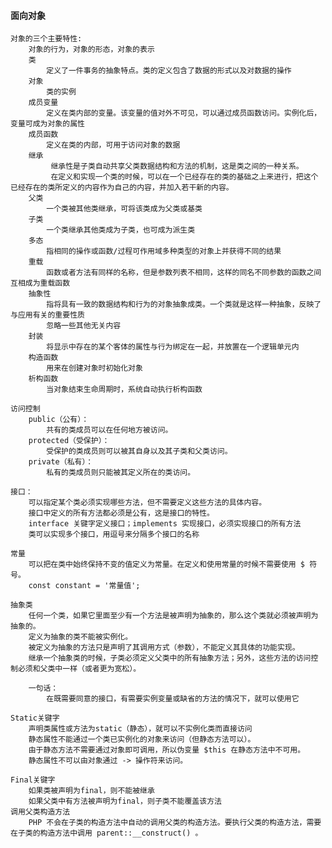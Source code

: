 #### 面向对象
	对象的三个主要特性:
		对象的行为，对象的形态，对象的表示
		类
			定义了一件事务的抽象特点。类的定义包含了数据的形式以及对数据的操作
		对象
			类的实例
		成员变量
			定义在类内部的变量。该变量的值对外不可见，可以通过成员函数访问。实例化后，变量可成为对象的属性
		成员函数
			定义在类的内部，可用于访问对象的数据
		继承
			 继承性是子类自动共享父类数据结构和方法的机制，这是类之间的一种关系。
			 在定义和实现一个类的时候，可以在一个已经存在的类的基础之上来进行，把这个已经存在的类所定义的内容作为自己的内容，并加入若干新的内容。
		父类
			一个类被其他类继承，可将该类成为父类或基类
		子类
			一个类继承其他类成为子类，也可成为派生类
		多态
			指相同的操作或函数/过程可作用域多种类型的对象上并获得不同的结果
		重载
			函数或者方法有同样的名称，但是参数列表不相同，这样的同名不同参数的函数之间互相成为重载函数
		抽象性
			指将具有一致的数据结构和行为的对象抽象成类。一个类就是这样一种抽象，反映了与应用有关的重要性质
			忽略一些其他无关内容
		封装
			将显示中存在的某个客体的属性与行为绑定在一起，并放置在一个逻辑单元内
		构造函数
			用来在创建对象时初始化对象
		析构函数
			当对象结束生命周期时，系统自动执行析构函数
	
	访问控制
		public（公有）：
			共有的类成员可以在任何地方被访问。
		protected（受保护）：
			受保护的类成员则可以被其自身以及其子类和父类访问。
		private（私有）：
			私有的类成员则只能被其定义所在的类访问。

	接口：
		可以指定某个类必须实现哪些方法，但不需要定义这些方法的具体内容。
		接口中定义的所有方法都必须是公有，这是接口的特性。
		interface 关键字定义接口；implements 实现接口，必须实现接口的所有方法
		类可以实现多个接口，用逗号来分隔多个接口的名称
		
	常量
		可以把在类中始终保持不变的值定义为常量。在定义和使用常量的时候不需要使用 $ 符号。
		const constant = '常量值';

	抽象类
		任何一个类，如果它里面至少有一个方法是被声明为抽象的，那么这个类就必须被声明为抽象的。
		定义为抽象的类不能被实例化。
		被定义为抽象的方法只是声明了其调用方式（参数），不能定义其具体的功能实现。
		继承一个抽象类的时候，子类必须定义父类中的所有抽象方法；另外，这些方法的访问控制必须和父类中一样（或者更为宽松）。
		
		一句话：
			在既需要同意的接口，有需要实例变量或缺省的方法的情况下，就可以使用它
			
	Static关键字
		声明类属性或方法为static（静态），就可以不实例化类而直接访问
		静态属性不能通过一个类已实例化的对象来访问（但静态方法可以）。
		由于静态方法不需要通过对象即可调用，所以伪变量 $this 在静态方法中不可用。
		静态属性不可以由对象通过 -> 操作符来访问。

	Final关键字
		如果类被声明为final，则不能被继承
		如果父类中有方法被声明为final，则子类不能覆盖该方法
	调用父类构造方法
		PHP 不会在子类的构造方法中自动的调用父类的构造方法。要执行父类的构造方法，需要在子类的构造方法中调用 parent::__construct() 。




















	
			 
			 
			 
			 
			 
			 
			 
			 
			 
			 
			 
			 
			 
			 
			 
			 
			 
			 
			 
			 
			 
			 
			 
			 
			 
			 
			 
			 
			 
			 
			 
			 
			 
			 
			 
			 
			 
			 
			 
			 
			 
			 
			 
			 
			 
			 
			 
			 
			 
			 
			 
			 
			 
			 
			 
			 
			 
			 
			 
			 
			 
			 
			 
			 
			 
			 
			 
			 
			 
			 
			 